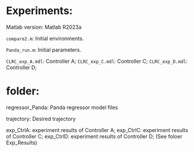 # Experiments:
Matlab version: Matlab R2023a

``compare2.m``:
Initial environments.

``Panda_run.m``:
Initial parameters.


``CLRC_exp_A.mdl``: Controller A;
``CLRC_exp_C.mdl``: Controller C;
``CLRC_exp_D.mdl``: Controller D;



# folder:

regressor_Panda:
Panda regressor model files

trajectory:
Desired trajectory

exp_CtrlA: experiment results of Controller A;
exp_CtrlC: experiment results of Controller C;
exp_CtrlD: experiment results of Controller D;
(See foloer Exp_Results)
